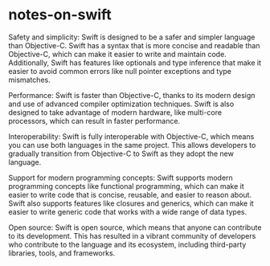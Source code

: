# notes-on-swift

Safety and simplicity: Swift is designed to be a safer and simpler language than Objective-C. Swift has a syntax that is more concise and readable than Objective-C, which can make it easier to write and maintain code. Additionally, Swift has features like optionals and type inference that make it easier to avoid common errors like null pointer exceptions and type mismatches.

Performance: Swift is faster than Objective-C, thanks to its modern design and use of advanced compiler optimization techniques. Swift is also designed to take advantage of modern hardware, like multi-core processors, which can result in faster performance.

Interoperability: Swift is fully interoperable with Objective-C, which means you can use both languages in the same project. This allows developers to gradually transition from Objective-C to Swift as they adopt the new language.

Support for modern programming concepts: Swift supports modern programming concepts like functional programming, which can make it easier to write code that is concise, reusable, and easier to reason about. Swift also supports features like closures and generics, which can make it easier to write generic code that works with a wide range of data types.

Open source: Swift is open source, which means that anyone can contribute to its development. This has resulted in a vibrant community of developers who contribute to the language and its ecosystem, including third-party libraries, tools, and frameworks.


